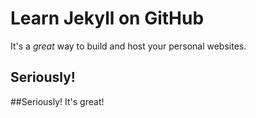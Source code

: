 # Learn Jekyll on GitHub
It's a _great_ way to build and host your personal websites.
    <h2>Seriously!</h2>
    
  ##Seriously! It's great!
